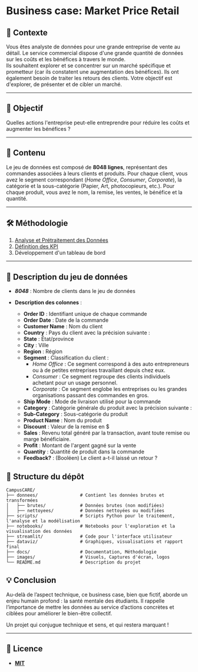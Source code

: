 # Business case: Market Price Retail

## 📜 Contexte  
Vous êtes analyste de données pour une grande entreprise de vente au détail. Le service commercial dispose d'une grande quantité de données sur les coûts et les bénéfices à travers le monde.  
Ils souhaitent explorer et se concentrer sur un marché spécifique et prometteur (car ils constatent une augmentation des bénéfices). Ils ont également besoin de traiter les retours des clients. Votre objectif est d'explorer, de présenter et de cibler un marché.

---

## 🎯 Objectif  
Quelles actions l'entreprise peut-elle entreprendre pour réduire les coûts et augmenter les bénéfices ?  

---

## 📂 Contenu  

Le jeu de données est composé de **8048 lignes**, représentant des commandes associées à leurs clients et produits. Pour chaque client, vous avez le segment correspondant (*Home Office*, *Consumer*, *Corporate*), la catégorie et la sous-catégorie (Papier, Art, photocopieurs, etc.). Pour chaque produit, vous avez le nom, la remise, les ventes, le bénéfice et la quantité.  

---

## 🛠️ Méthodologie  

1. [Analyse et Prétraitement des Données](./notebook.ipynb)  
2. [Définition des KPI](./kpi.md)  
3. Développement d'un tableau de bord  

---

## 🔢 Description du jeu de données  

- ***8048*** : Nombre de clients dans le jeu de données  
- **Description des colonnes** :  

  - **Order ID** : Identifiant unique de chaque commande  
  - **Order Date** : Date de la commande  
  - **Customer Name** : Nom du client  
  - **Country** : Pays du client avec la précision suivante :  
  - **State** : État/province  
  - **City** : Ville  
  - **Region** : Région  
  - **Segment** : Classification du client :  
    - *Home Office* : Ce segment correspond à des auto entrepreneurs ou à de petites entreprises travaillant depuis chez eux.  
    - *Consumer* : Ce segment regroupe des clients individuels achetant pour un usage personnel.  
    - *Corporate* : Ce segment englobe les entreprises ou les grandes organisations passant des commandes en gros.  
  - **Ship Mode** : Mode de livraison utilisé pour la commande  
  - **Category** : Catégorie générale du produit avec la précision suivante :  
  - **Sub-Category** : Sous-catégorie du produit  
  - **Product Name** : Nom du produit  
  - **Discount** : Valeur de la remise en $  
  - **Sales** : Revenu total généré par la transaction, avant toute remise ou marge bénéficiaire.  
  - **Profit** : Montant de l'argent gagné sur la vente  
  - **Quantity** : Quantité de produit dans la commande  
  - **Feedback?** : (Booléen) Le client a-t-il laissé un retour ?  



## 📂 Structure du dépôt
```
CampusCARE/
├── donnees/                # Contient les données brutes et transformées
│   ├── brutes/             # Données brutes (non modifiées)
│   ├── nettoyees/          # Données nettoyées ou modifiées
├── scripts/                # Scripts Python pour le traitement, l'analyse et la modélisation
├── notebooks/              # Notebooks pour l'exploration et la visualisation des données
├── streamlit/              # Code pour l'interface utilisateur
├── dataviz/                # Graphiques, visualisations et rapport final
├── docs/                   # Documentation, Méthodologie
├── images/                 # Visuels, Captures d'écran, logos
└── README.md               # Description du projet
```

## 💡 Conclusion

Au-delà de l’aspect technique, ce business case, bien que fictif, aborde un enjeu humain profond : la santé mentale des étudiants. Il rappelle l’importance de mettre les données au service d’actions concrètes et ciblées pour améliorer le bien-être collectif.

Un projet qui conjugue technique et sens, et qui restera marquant !

---

## 📜 Licence
- [**MIT**](./LICENSE)
